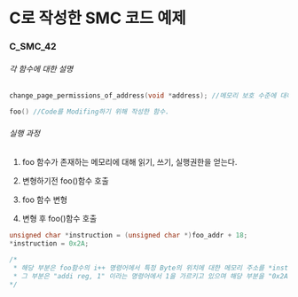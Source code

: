 # C로 작성한 SMC 코드 예제 

### C_SMC_42

###### 각 함수에 대한 설명

```c
change_page_permissions_of_address(void *address); //메모리 보호 수준에 대해 권한을 얻음. 내부적으로 mprotect syscall을 사용하여 해당 메모리에 대해 READ, WRITE, EXECUTE 권한을 전부 얻는다. (단 요청은 페이지 단위 1024Byte)

foo() //Code를 Modifing하기 위해 작성한 함수.

```


###### 실행 과정

1. foo 함수가 존재하는 메모리에 대해 읽기, 쓰기, 실행권한을 얻는다.

2. 변형하기전 foo()함수 호출

3. foo 함수 변형

4. 변형 후 foo()함수 호출



```c
unsigned char *instruction = (unsigned char *)foo_addr + 18;
*instruction = 0x2A;

/*
 * 해당 부분은 foo함수의 i++ 명령어에서 특정 Byte의 위치에 대한 메모리 주소를 *instruction에 저장하는것이다.
 * 그 부분은 "addi reg, 1" 이라는 명령어에서 1을 가르키고 있으며 해당 부분을 "0x2A(42)" 로 변형한다.
*/
```


